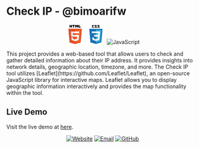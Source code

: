 # Check IP - @bimoarifw

<p align="center">
  <img src="https://raw.githubusercontent.com/github/explore/main/topics/html/html.png" alt="HTML" width="50" height="50" />
  <img src="https://raw.githubusercontent.com/github/explore/main/topics/css/css.png" alt="CSS" width="50" height="50" />
  <img src="https://leafletjs.com/docs/images/favicon.ico" alt="JavaScript" width="50" height="50" />
</p>
This project provides a web-based tool that allows users to check and gather detailed information about their IP address. It provides insights into network details, geographic location, timezone, and more. The Check IP tool utilizes [Leaflet](https://github.com/Leaflet/Leaflet), an open-source JavaScript library for interactive maps. Leaflet allows you to display geographic information interactively and provides the map functionality within the tool.

## Live Demo

Visit the live demo at [here](https://app.bimoarifw.my.id/check-ip).

<p align="center">
  <a href="https://bimoarifw.my.id"><img src="https://img.shields.io/badge/Website-Visit%20My%20Website-blue?style=for-the-badge&logo=appveyor" alt="Website" /></a>
  <a href="mailto:bimoarifwibowo012@gmail.com"><img src="https://img.shields.io/badge/Email-Send%20an%20Email-red?style=for-the-badge&logo=appveyor" alt="Email" /></a>
  <a href="https://github.com/bimoarifw"><img src="https://img.shields.io/badge/GitHub-Follow%20Me%20on%20GitHub-lightgrey?style=for-the-badge&logo=appveyor" alt="GitHub" /></a>
</p>


